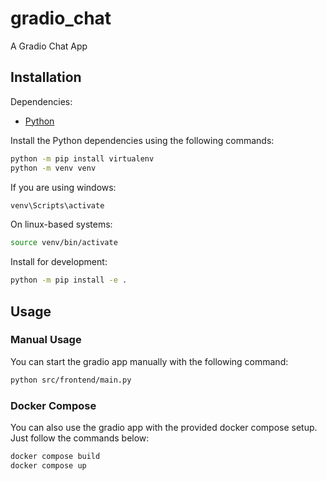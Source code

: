 # gradio_chat
A Gradio Chat App 

## Installation

Dependencies:
- [Python](https://www.python.org/)

Install the Python dependencies using the following commands:
```bash
python -m pip install virtualenv
python -m venv venv
```
If you are using windows:
```bash
venv\Scripts\activate
```
On linux-based systems:
```bash
source venv/bin/activate
```
Install for development:
```bash
python -m pip install -e .
```

## Usage

### Manual Usage

You can start the gradio app manually with the following command:
```bash
python src/frontend/main.py
```

### Docker Compose

You can also use the gradio app with the provided docker compose setup. Just follow the commands below:
```bash
docker compose build
docker compose up
```